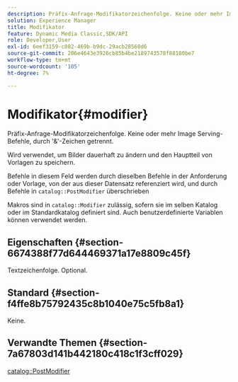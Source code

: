 ```yaml
---
description: Präfix-Anfrage-Modifikatorzeichenfolge. Keine oder mehr Image Serving-Befehle, durch '&'-Zeichen getrennt.
solution: Experience Manager
title: Modifikator
feature: Dynamic Media Classic,SDK/API
role: Developer,User
exl-id: 6eef3159-c082-469b-b9dc-29acb28560d6
source-git-commit: 206e4643e3926cb85b4be2189743578f88180be7
workflow-type: tm+mt
source-wordcount: '105'
ht-degree: 7%

---
```


# Modifikator{#modifier}

Präfix-Anfrage-Modifikatorzeichenfolge. Keine oder mehr Image Serving-Befehle, durch &#39;&amp;&#39;-Zeichen getrennt.

Wird verwendet, um Bilder dauerhaft zu ändern und den Hauptteil von Vorlagen zu speichern.

Befehle in diesem Feld werden durch dieselben Befehle in der Anforderung oder Vorlage, von der aus dieser Datensatz referenziert wird, und durch Befehle in `catalog::PostModifier` überschrieben

Makros sind in `catalog::Modifier` zulässig, sofern sie im selben Katalog oder im Standardkatalog definiert sind. Auch benutzerdefinierte Variablen können verwendet werden.

## Eigenschaften {#section-6674388f77d644469371a17e8809c45f}

Textzeichenfolge. Optional.

## Standard {#section-f4ffe8b75792435c8b1040e75c5fb8a1}

Keine.

## Verwandte Themen {#section-7a67803d141b442180c418c1f3cff029}

[catalog::PostModifier](../../../../../../is-api/image-catalog/image-serving-api-ref/c-image-catalog-reference/c-image-svg-data-reference/c-image-data-reference/r-postmodifier-cat.md#reference-4bc3738a812b4e7c8a180e27bfbd770b)
